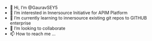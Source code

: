 - 👋 Hi, I’m @GauravSEY5
- 👀 I’m interested in Innersource Initiative for APIM Platform
- 🌱 I’m currently learning to innersource existing git repos to GITHUB enterprise 
- 💞️ I’m looking to collaborate 
- 📫 How to reach me ...

<!---
GauravSEY5/GauravSEY5 is a ✨ special ✨ repository because its `README.md` (this file) appears on your GitHub profile.
You can click the Preview link to take a look at your changes.
--->
